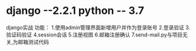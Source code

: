 # django --2.2.1   python -- 3.7
django实战
功能：
1.使用admin管理界面新增用户并作为登录账号
2.登录验证
3.验证码验证
4.session会话
5.注册视图
6.邮箱注册确认
7.send-mail.py与项目无关,为邮箱测试代码
